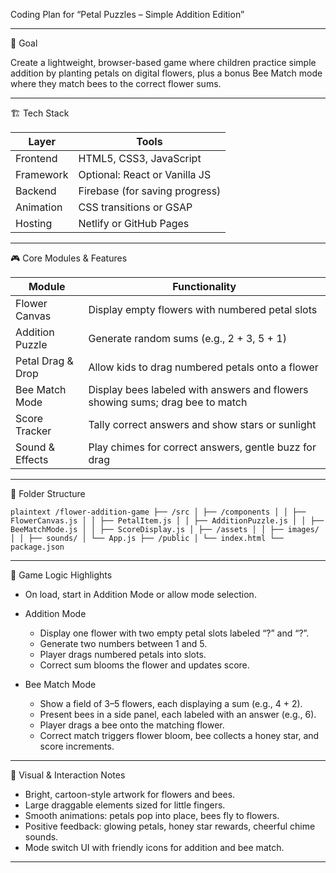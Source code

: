 Coding Plan for “Petal Puzzles – Simple Addition Edition”

---

🎯 Goal

Create a lightweight, browser-based game where children practice simple addition by planting petals on digital flowers, plus a bonus Bee Match mode where they match bees to the correct flower sums.

---

🏗 Tech Stack

| Layer | Tools |
|--------------|--------------------------------|
| Frontend | HTML5, CSS3, JavaScript |
| Framework | Optional: React or Vanilla JS |
| Backend | Firebase (for saving progress) |
| Animation | CSS transitions or GSAP |
| Hosting | Netlify or GitHub Pages |

---

🎮 Core Modules & Features

| Module | Functionality |
|-------------------|-------------------------------------------------------------------------------|
| Flower Canvas | Display empty flowers with numbered petal slots |
| Addition Puzzle | Generate random sums (e.g., 2 + 3, 5 + 1) |
| Petal Drag & Drop | Allow kids to drag numbered petals onto a flower |
| Bee Match Mode | Display bees labeled with answers and flowers showing sums; drag bee to match |
| Score Tracker | Tally correct answers and show stars or sunlight |
| Sound & Effects | Play chimes for correct answers, gentle buzz for drag |

---

📂 Folder Structure

`plaintext
/flower-addition-game
├── /src
│ ├── /components
│ │ ├── FlowerCanvas.js
│ │ ├── PetalItem.js
│ │ ├── AdditionPuzzle.js
│ │ ├── BeeMatchMode.js
│ │ ├── ScoreDisplay.js
│ ├── /assets
│ │ ├── images/
│ │ ├── sounds/
│ └── App.js
├── /public
│ └── index.html
└── package.json
`

---

🔄 Game Logic Highlights

- On load, start in Addition Mode or allow mode selection.
- Addition Mode  
  - Display one flower with two empty petal slots labeled “?” and “?”.  
  - Generate two numbers between 1 and 5.  
  - Player drags numbered petals into slots.  
  - Correct sum blooms the flower and updates score.  

- Bee Match Mode  
  - Show a field of 3–5 flowers, each displaying a sum (e.g., 4 + 2).  
  - Present bees in a side panel, each labeled with an answer (e.g., 6).  
  - Player drags a bee onto the matching flower.  
  - Correct match triggers flower bloom, bee collects a honey star, and score increments.  

---

🎨 Visual & Interaction Notes

- Bright, cartoon-style artwork for flowers and bees.  
- Large draggable elements sized for little fingers.  
- Smooth animations: petals pop into place, bees fly to flowers.  
- Positive feedback: glowing petals, honey star rewards, cheerful chime sounds.  
- Mode switch UI with friendly icons for addition and bee match.  

---
